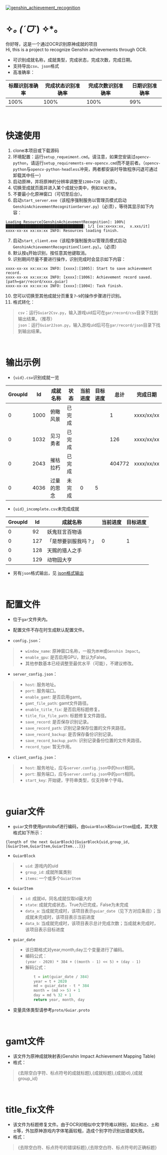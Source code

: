 [![genshin_achievement_recognition](https://socialify.git.ci/Aminor-z/genshin_achievement_recognition/image?forks=1&issues=1&language=1&name=1&pulls=1&stargazers=1&theme=Dark)](https://github.com/Aminor-z/genshin_achievement_recognition)


# ✧*｡ (ˊᗜˋ*) ✧*｡
你好呀，这是一个通过OCR识别原神成就的项目  
Hi, this is a project to recognize Genshin achievements through OCR.

* 可识别成就名称，成就类型，完成状态，完成次数，完成日期。  
* 支持导出`csv`、`json`格式
* 高准确率：

| 标题识别准确率 | 完成状态识别准确率 | 完成次数识别准确率 | 日期识别准确率 |
| -------------- | ------------------ | ------------------ | -------------- |
| 100%           | 100%               | 100%               | 99%            |

&nbsp;

# 快速使用
1. clone本项目或下载源码
2. 环境配置：运行`setup_requeiment.cmd`。请注意，如果您安装过`opencv-python`，请运行`setup_requirements-env-opencv.cmd`而不是前者。（`opencv-python`与`opencv-python-headless`冲突，两者都安装时导致程序闪退可通过卸载其中任一）
3. 启动原神，并将原神的分辨率调整至`1280×720`（必须）。
4. 切换至成就页面并进入某个成就分类中，例如`天地万象`。
5. 不要最小化原神窗口（可切至后台）。
6. 启动`start_server.exe`（该程序强制服务以管理员模式启动`GenshinAchievementRecognitionServer.py`）（必须），等待其显示如下内容：

```
Loading Resource[GenshinAchievementRecognition]: 100%|███████████████████████████████████| 1/1 [xx:xx<xx:xx,  x.xxs/it]
xxxx-xx-xx xx:xx:xx INFO: Resources loading finish.
```
7. 启动`start_client.exe`（该程序强制服务以管理员模式启动`GenshinAchievementRecognitionClient.py`）。（必须）
8. 默认按`q`开始识别，按任意其他键取消。
9. 识别期间尽量不要进行操作，识别完成时会显示如下内容：

```
xxxx-xx-xx xx:xx:xx INFO: [xxxx]:[1005]: Start to save achievement record.
xxxx-xx-xx xx:xx:xx INFO: [xxxx]:[1006]: Achievement record saved. [path=gar/record/xxxx.guiar]
xxxx-xx-xx xx:xx:xx INFO: [xxxx]:[1004]: Task finish.
```

10. 您可以切换至其他成就分页重复`7~9`的操作步骤进行识别。
11. 格式转化：
> `csv`：运行`Guiar2Csv.py`，输入游戏uid后可在`gar/record/csv`目录下找到输出结果。（推荐）  
> `json`：运行`Guiar2Json.py`，输入游戏uid后可在`gar/record/json`目录下找到输出结果。

&nbsp;

# 输出示例
* `{uid}.csv`识别成就一览  

| GroupId | Id   | 成就名称 | 状态 | 当前进度 | 目标进度 | 总计 | 完成日期 |
| ------- | ---- | ---------- | ------ | -------- | -------- | ------ | ---------- |
| 0       | 1000 | 俯瞰风景 | 已完成 |          |          | 1      | xxxx/xx/xx |
| 0       | 1032 | 见习勇者 | 已完成 |          |          | 126    | xxxx/xx/xx |
| 0       | 2043 | 摧枯拉朽 | 已完成 |          |          | 404772 | xxxx/xx/xx |
| 0       | 4036 | 过量的思念 | 未完成 | 0        | 5        |        |            |


* `{uid}_incomplete.csv`未完成成就

| GroupId | Id  | 成就名称         | 当前进度 | 目标进度 |
| ------- | --- | -------------------- | -------- | -------- |
| 0       | 92  | 妖鬼狂言百物语 |          |          |
| 0       | 127 | 「是想要驯服我吗？」 | 0        | 1        |
| 0       | 128 | 天赐的猎人之手 |          |          |
| 0       | 129 | 动物园大亨      |          |          |

* 另有`json`格式输出，见 [json格式输出](doc/json_output.md)

&nbsp;

# 配置文件

* 位于`gar`文件夹内。
* 配置文件不存在时生成默认配置文件。

* `config.json`：
> * `window_name`: 原神窗口名称，一般为`原神`或`Genshin Impact`。
> * `enable_gpu`: 是否启用GPU，默认为False。
> * 其他参数基本已经调整至最优水平（可能），不建议修改。

* `server_config.json`：
> * `host`: 服务地址。
> * `port`: 服务端口。
> * `enable_gamt`: 是否启用gamt。
> * `gamt_file_path`: gamt文件路径。
> * `enable_title_fix`: 是否启用标题修复。
> * `title_fix_file_path`: 标题修复文件路径。
> * `save_record`: 是否保存识别记录。
> * `save_record_path`: 识别记录保存位置的文件夹路径。
> * `save_record_backup`: 是否保存备份识别记录。
> * `save_record_backup_path`: 识别记录备份位置的文件夹路径。
> * `record_type`: 暂无作用。

* `client_config.json`：
> * `host`: 服务地址，应与`server.config.json`中的`host`相同。
> * `port`: 服务端口，应与`server.config.json`中的`port`相同。
> * `start_key`: 开始键，字符串类型，仅支持单个字母。

&nbsp;

# guiar文件

* `guiar`文件使用protobuf进行编码，由`GuiarBlock`和`GuiarItem`组成，其大致格式如下所示：

```
{length of the next GuiarBlock}{GuiarBlock{uid,group_id,[GuiarItem,GuiarItem,GuiarItem...]}}
```
* `GuiarBlock`
> * `uid`: 游戏内的uid
> * `group_id`: 成就所属类别
> * `items`: 一个或多个`GuiarItem`

* `GuiarItem`
> * `id`: 成就id，同名成就仅取id最大的
> * `state`: 成就完成状态，True为已完成，False为未完成
> * `data_a`: 当成就完成时，该项目表示`guiar_date`（见下方对应条目）；当成就未完成时，该项目表示当前进度
> * `data_b`: 当成就完成时，该项目表示总计完成次数；当成就未完成时，该项目表示目标进度

* `guiar_date`
> * 该日期格式对year,month,day三个变量进行了编码。
> * 编码公式：  
> `(year - 2020) * 384 + ((month - 1) << 5) + (day - 1)`
> * 解码公式：  
> ```python
>        t = int(guiar_date / 384)
>        year = t + 2020
>        md = guiar_date - t * 384
>        month = (md >> 5) + 1
>        day = md % 32 + 1
>        return year, month, day
> ```
>

* 变量具体类型请参考`proto/Guiar.proto`

&nbsp;

# gamt文件

* 该文件为原神成就映射表(Genshin Impact Achievement Mapping Table)
* 格式：
> {去除空白字符、标点符号的成就标题},{成就标题},{成就id},{成就group_id}

&nbsp;

# title_fix文件

* 该文件为标题修复文件。由于OCR对相似中文字符难以辨别，如`迁`和`迂`、`土`和`士`等，外加原神游戏内字体笔画较粗，造成个别字符识别出错或失败。
* 格式：
> {去除空白符、标点符号的错误标题},{去除空白符、标点符号的正确标题}
